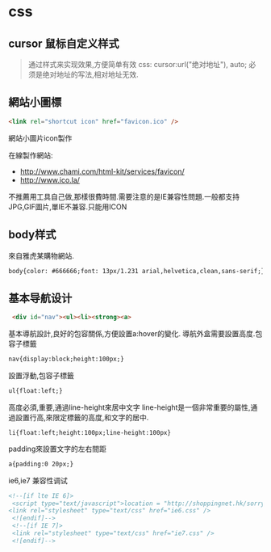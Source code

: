 # css

## cursor 鼠标自定义样式

> 通过样式来实现效果,方便简单有效
> css: cursor:url("绝对地址"), auto; 必须是绝对地址的写法,相对地址无效.



## 網站小圖標

```html
<link rel="shortcut icon" href="favicon.ico" />
```

網站小圖片icon製作

在線製作網站:

- http://www.chami.com/html-kit/services/favicon/ 
- http://www.ico.la/

不推薦用工具自己做,那樣很費時間.需要注意的是IE兼容性問題.一般都支持JPG,GIF圖片,單IE不兼容.只能用ICON



## body样式

來自雅虎某購物網站.

```html
body{color: #666666;font: 13px/1.231 arial,helvetica,clean,sans-serif;} 
```



## 基本导航设计

```html
 <div id="nav"><ul><li><strong><a>
```

基本導航設計,良好的包容關係,方便設置a:hover的變化. 導航外盒需要設置高度.包容子標籤

```html
nav{display:block;height:100px;}
```

 設置浮動,包容子標籤

```html
ul{float:left;}
```

高度必須,重要,通過line-height來居中文字 line-height是一個非常重要的屬性,通過設置行高,來限定標籤的高度,和文字的居中.

```
li{float:left;height:100px;line-height:100px} 
```

padding來設置文字的左右間距

```html
a{padding:0 20px;} 
```

ie6,ie7 兼容性调试

```html
<!--[if lte IE 6]>
 <script type="text/javascript">location = "http://shoppingnet.hk/sorry404/index.html";</script>
<link rel="stylesheet" type="text/css" href="ie6.css" />
 <![endif]-->
 <!--[if IE 7]>
 <link rel="stylesheet" type="text/css" href="ie7.css" />
 <![endif]-->
```




